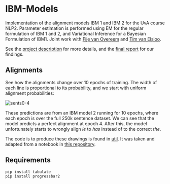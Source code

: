 # IBM-Models
Implementation of the alignment models IBM 1 and IBM 2 for the UvA course NLP2. Parameter estimation is performed using EM for the regular formulation of IBM 1 and 2, and Variational Inference for a Bayesian Formulation of IBM1. Joint work with [Fije van Overeem](https://github.com/Fije) and [Tim van Elsloo](https://github.com/elslooo).

See the [project description](project1.pdf) for more details, and the [final report](report/final-report.pdf) for our findings.

## Alignments
See how the alignments change over 10 epochs of training. The width of each line is proportional to its probability, and we start with uniform alignment probabilities:

![sents0-4](sents/loaded/IBM2/uniform/sents-movie.gif)

These predictions are from an IBM model 2 running for 10 epochs, where each epoch is over the full 250k sentence dataset. We can see that the model predicts a perfect alignment at epoch 4. After this, the model unfortunately starts to wrongly align *le* to *has* instead of to the correct *the*.

The code is to produce these drawings is found in [util](lib/util.py). It was taken and adapted from a notebook in [this repository](https://github.com/INFR11133/lab1).

## Requirements
```
pip install tabulate
pip install progressbar2
```